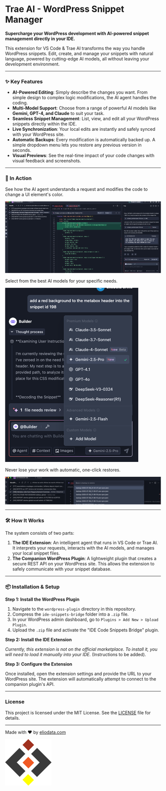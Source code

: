 # Trae AI - WordPress Snippet Manager

**Supercharge your WordPress development with AI-powered snippet management directly in your IDE.**

This extension for VS Code & Trae AI transforms the way you handle WordPress snippets. Edit, create, and manage your snippets with natural language, powered by cutting-edge AI models, all without leaving your development environment.

---

### ✨ Key Features

*   **AI-Powered Editing**: Simply describe the changes you want. From simple design to complex logic modifications, the AI agent handles the coding.
*   **Multi-Model Support**: Choose from a range of powerful AI models like **Gemini, GPT-4, and Claude** to suit your task.
*   **Seamless Snippet Management**: List, view, and edit all your WordPress snippets directly within the IDE.
*   **Live Synchronization**: Your local edits are instantly and safely synced with your WordPress site.
*   **Automatic Backups**: Every modification is automatically backed up. A simple dropdown menu lets you restore any previous version in seconds.
*   **Visual Previews**: See the real-time impact of your code changes with visual feedback and screenshots.

---

### 🚀 In Action

See how the AI agent understands a request and modifies the code to change a UI element's color.

![AI-Powered UI Change](assets/ide-overview.png)

Select from the best AI models for your specific needs.

![AI Model Selection](assets/ai-model-selection.png)

Never lose your work with automatic, one-click restores.

![Backup and Restore](assets/backup-restore.png)

---

### 🛠️ How It Works

The system consists of two parts:
1.  **The IDE Extension**: An intelligent agent that runs in VS Code or Trae AI. It interprets your requests, interacts with the AI models, and manages your local snippet files.
2.  **The Companion WordPress Plugin**: A lightweight plugin that creates a secure REST API on your WordPress site. This allows the extension to safely communicate with your snippet database.

---

### 📦 Installation & Setup

**Step 1: Install the WordPress Plugin**

1.  Navigate to the `wordpress-plugin` directory in this repository.
2.  Compress the `ide-snippets-bridge` folder into a `.zip` file.
3.  In your WordPress admin dashboard, go to `Plugins > Add New > Upload Plugin`.
4.  Upload the `.zip` file and activate the "IDE Code Snippets Bridge" plugin.

**Step 2: Install the IDE Extension**

*Currently, this extension is not on the official marketplace. To install it, you will need to load it manually into your IDE.* (Instructions to be added).

**Step 3: Configure the Extension**

Once installed, open the extension settings and provide the URL to your WordPress site. The extension will automatically attempt to connect to the companion plugin's API.

---

### License

This project is licensed under the MIT License. See the [LICENSE](LICENSE) file for details.

---

Made with ❤️ by [eliodata.com](https://eliodata.com)

<a href="https://eliodata.com" target="_blank"><img src="assets/logo-eliodata.png" alt="Eliodata" width="150"/></a>
